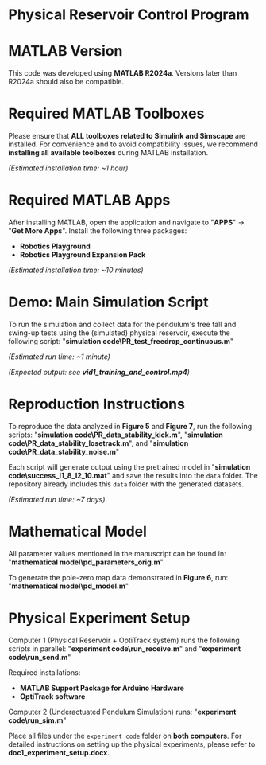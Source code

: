 # Physical Reservoir Control Program

# MATLAB Version
This code was developed using **MATLAB R2024a**. Versions later than R2024a should also be compatible.

# Required MATLAB Toolboxes
Please ensure that **ALL toolboxes related to Simulink and Simscape** are installed. For convenience and to avoid compatibility issues, we recommend **installing all available toolboxes** during MATLAB installation.

*(Estimated installation time: ~1 hour)*

# Required MATLAB Apps
After installing MATLAB, open the application and navigate to "**APPS**" → "**Get More Apps**". Install the following three packages:
- **Robotics Playground**
- **Robotics Playground Expansion Pack**

*(Estimated installation time: ~10 minutes)*

# Demo: Main Simulation Script
To run the simulation and collect data for the pendulum's free fall and swing-up tests using the (simulated) physical reservoir, execute the following script: "**simulation code\PR_test_freedrop_continuous.m**"

*(Estimated run time: ~1 minute)*

*(Expected output: see **vid1_training_and_control.mp4**)*

# Reproduction Instructions

To reproduce the data analyzed in **Figure 5** and **Figure 7**, run the following scripts: "**simulation code\PR_data_stability_kick.m**", "**simulation code\PR_data_stability_losetrack.m**", and "**simulation code\PR_data_stability_noise.m**"

Each script will generate output using the pretrained model in "**simulation code\success_l1_8_l2_10.mat**" and save the results into the `data` folder. The repository already includes this `data` folder with the generated datasets.

*(Estimated run time: ~7 days)*

# Mathematical Model

All parameter values mentioned in the manuscript can be found in: "**mathematical model\pd_parameters_orig.m**"

To generate the pole-zero map data demonstrated in **Figure 6**, run: "**mathematical model\pd_model.m**"

# Physical Experiment Setup
Computer 1 (Physical Reservoir + OptiTrack system) runs the following scripts in parallel: "**experiment code\run_receive.m**" and "**experiment code\run_send.m**"

Required installations:
- **MATLAB Support Package for Arduino Hardware**
- **OptiTrack software**

Computer 2 (Underactuated Pendulum Simulation) runs: "**experiment code\run_sim.m**"

Place all files under the `experiment code` folder on **both computers**. For detailed instructions on setting up the physical experiments, please refer to **doc1_experiment_setup.docx**.
